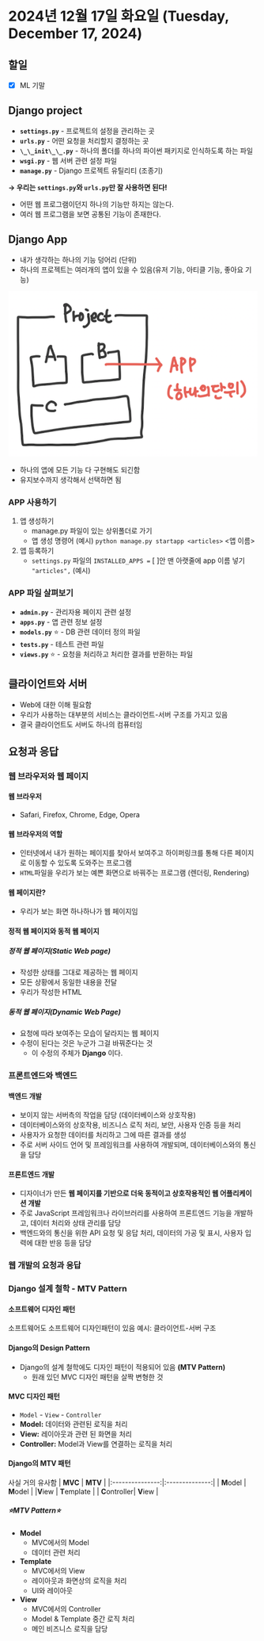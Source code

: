 # 2024년 12월 17일 화요일 (Tuesday, December 17, 2024)

## 할일
- [x] ML 기말

## Django project
- **`settings.py`** - 프로젝트의 설정을 관리하는 곳  
- **`urls.py`** - 어떤 요청을 처리할지 결정하는 곳  
- **`\_\_init\_\_.py`** - 하나의 폴더를 하나의 파이썬 패키지로 인식하도록 하는 파일  
- **`wsgi.py`** - 웹 서버 관련 설정 파일  
- **`manage.py`** - Django 프로젝트 유틸리티 (조종기)  

**→ 우리는 `settings.py`와 `urls.py`만 잘 사용하면 된다!**


- 어떤 웹 프로그램이던지 하나의 기능만 하지는 않는다.
- 여러 웹 프로그램을 보면 공통된 기능이 존재한다.

## Django App
- 내가 생각하는 하나의 기능 덩어리 (단위)
- 하나의 프로젝트는 여러개의 앱이 있을 수 있음(유저 기능, 아티클 기능, 좋아요 기능)

![image](image/20241217_TIL.png)

- 하나의 앱에 모든 기능 다 구현해도 되긴함
- 유지보수까지 생각해서 선택하면 됨

### APP 사용하기
1. 앱 생성하기
   - manage.py 파일이 있는 상위폴더로 가기
   - 앱 생성 명령어 (예시)
    `python manage.py startapp <articles>`
   <앱 이름> 
2. 앱 등록하기
   - `settings.py` 파일의 `INSTALLED_APPS =` [ ]안 맨 아랫줄에 app 이름 넣기 `"articles",` (예시)

### APP 파일 살펴보기
- **`admin.py`** - 관리자용 페이지 관련 설정  
- **`apps.py`** - 앱 관련 정보 설정  
- **`models.py`** ⭐ - DB 관련 데이터 정의 파일  
- **`tests.py`** - 테스트 관련 파일  
- **`views.py`** ⭐ - 요청을 처리하고 처리한 결과를 반환하는 파일

## 클라이언트와 서버
  - Web에 대한 이해 필요함
  - 우리가 사용하는 대부분의 서비스는 클라이언트-서버 구조를 가지고 있음
  - 결국 클라이언트도 서버도 하나의 컴퓨터임

## 요청과 응답
### 웹 브라우저와 웹 페이지
#### 웹 브라우저
  - Safari, Firefox, Chrome, Edge, Opera
#### 웹 브라우저의 역할
  - 인터넷에서 내가 원하는 페이지를 찾아서 보여주고 하이퍼링크를 통해 다른 페이지로 이동할 수 있도록 도와주는 프로그램
  - `HTML`파일을 우리가 보는 예쁜 화면으로 바꿔주는 프로그램 (렌더링, Rendering)
#### 웹 페이지란?
  - 우리가 보는 화면 하나하나가 웹 페이지임

#### 정적 웹 페이지와 동적 웹 페이지
##### 정적 웹 페이지(Static Web page)
  - 작성한 상태를 그대로 제공하는 웹 페이지
  - 모든 상황에서 동일한 내용을 전달
  - 우리가 작성한 HTML
##### 동적 웹 페이지(Dynamic Web Page)
  - 요청에 따라 보여주는 모습이 달라지는 웹 페이지
  - 수정이 된다는 것은 누군가 그걸 바꿔준다는 것
    - 이 수정의 주체가 **Django** 이다.

### 프론트엔드와 백엔드
#### 백엔드 개발
  - 보이지 않는 서버측의 작업을 담당 (데이터베이스와 상호작용)
  - 데이터베이스와의 상호작용, 비즈니스 로직  처리, 보안, 사용자 인증 등을 처리
  - 사용자가 요청한 데이터를 처리하고 그에 따른 결과를 생성
  - 주로 서버 사이드 언어 및 프레임워크를 사용하여 개발되며, 데이터베이스와의 통신을 담당

#### 프론트엔드 개발
  - 디자이너가 만든 **웹 페이지를 기반으로 더욱 동적이고 상호작용적인 웹 어플리케이션 개발**
  - 주로 JavaScript 프레임워크나 라이브러리를 사용하여 프론트엔드 기능을 개발하고, 데이터 처리와 상태 관리를 담당
  - 백엔드와의 통신을 위한 API 요청 및 응답 처리, 데이터의 가공 및 표시, 사용자 입력에 대한 반응 등을 담당

### 웹 개발의 요청과 응답

### Django 설계 철학 - MTV Pattern
#### 소프트웨어 디자인 패턴
소프트웨어도 소프트웨어 디자인패턴이 있음
예시: 클라이언트-서버 구조

#### Django의 Design Pattern
- Django의 설계 철학에도 디자인 패턴이 적용되어 있음 **(MTV Pattern)**
  - 원래 있던 MVC 디자인 패턴을 살짝 변형한 것

#### MVC 디자인 패턴 
- `Model` - `View` - `Controller `
- **Model:** 데이터와 관련된 로직을 처리
- **View:** 레이아웃과 관련 된 화면을 처리
- **Controller:** Model과 View를 연결하는 로직을 처리

#### Django의 MTV 패턴 
사실 거의 유사함
| **MVC**       | **MTV**      |
|:---------------:|:--------------:|
| **M**odel    | **M**odel    |
|**V**iew     | **T**emplate |
| **C**ontroller| **V**iew   |

##### ⭐MTV Pattern⭐
- **Model**
  - MVC에서의 Model
  - 데이터 관련 처리
- **Template**
  - MVC에서의 View
  - 레이아웃과 화면상의 로직을 처리
  - UI와 레이아웃
- **View**
  - MVC에서의 Controller
  - Model & Template 중간 로직 처리
  - 메인 비즈니스 로직을 담당 

